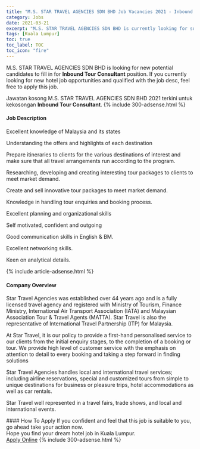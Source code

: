 ```yaml
---
title: "M.S. STAR TRAVEL AGENCIES SDN BHD Job Vacancies 2021 - Inbound Tour Consultant" 
category: Jobs 
date: 2021-03-21 
excerpt: "M.S. STAR TRAVEL AGENCIES SDN BHD is currently looking for suitable person to fill in the Inbound Tour Consultant which positioned at Kuala Lumpur" 
tags: [Kuala Lumpur] 
toc: true 
toc_label: TOC 
toc_icon: "fire" 
--- 
```


<p>M.S. STAR TRAVEL AGENCIES SDN BHD is looking for new potential candidates to fill in for <b>Inbound Tour Consultant</b> position. If you currently looking for new hotel job opportunities and qualified with the job desc, feel free to apply this job.
</p>Jawatan kosong M.S. STAR TRAVEL AGENCIES SDN BHD 2021 terkini untuk kekosongan <b>Inbound Tour Consultant</b>. 
{% include 300-adsense.html %} 
<div><div><h4>Job Description</h4></div><div><div><span><div><p>Excellent knowledge of Malaysia and its states</p><p>Understanding the offers and highlights of each destination</p><p>Prepare itineraries to clients for the various destinations of interest and make sure that all travel arrangements run according to the program.</p><p>Researching, developing and creating interesting tour packages to clients to meet market demand.</p><p>Create and sell innovative tour packages to meet market demand.</p><p>Knowledge in handling tour enquiries and booking process.</p><p>Excellent planning and organizational skills</p><p>Self motivated, confident and outgoing</p><p>Good communication skills in English &amp; BM.</p><p>Excellent networking skills.</p><p>Keen on analytical details.</p></div></span></div></div></div> 
{% include article-adsense.html %} 
<div><div><h4>Company Overview</h4></div><div><div><span><div><p>Star Travel Agencies was established over 44 years ago and is a fully licensed travel agency and registered with Ministry of Tourism, Finance Ministry, International Air Transport Association (IATA) and Malaysian Association Tour &amp; Travel Agents (MATTA). Star Travel is also the representative of International Travel Partnership (ITP) for Malaysia.</p><p>At Star Travel, it is our policy to provide a first-hand personalised service to our clients from the initial enquiry stages, to the completion of a booking or tour. We provide high level of customer service with the emphasis on attention to detail to every booking and taking a step forward in finding solutions</p><p>Star Travel Agencies handles local and international travel services; including airline reservations, special and customized tours from simple to unique destinations for business or pleasure trips, hotel accommodations as well as car rentals.</p><p>Star Travel well represented in a travel fairs, trade shows, and local and international events.</p></div></span></div></div></div> 
#### How To Apply 
If you confident and feel that this job is suitable to you, go ahead take your action now. <br/> 
Hope you find your dream hotel job in Kuala Lumpur. <br/> 
<a href="https://www.jobstreet.com.my/en/job/inbound-tour-consultant-4512689?jobId=jobstreet-my-job-4512689" class="btn btn--info" target="_blank" rel="nofollow noopenner">Apply Online</a> 
{% include 300-adsense.html %} 